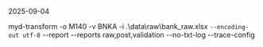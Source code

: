 2025-09-04

myd-transform -o M140 -v BNKA -i .\\data\\raw\\bank\_raw.xlsx ` --encoding-out utf-8 ` --report --reports raw,post,validation --no-txt-log --trace-config

